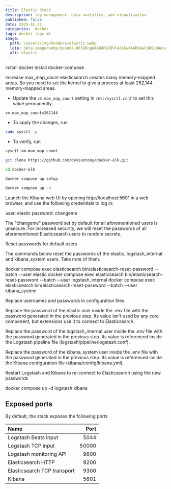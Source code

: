 ```yaml
---
title: Elastic Stack
description: log management, data analytics, and visualization
published: false
date: 2025-01-21
categories:  docker
tags: docker logs ml
image:
  path: /assets/img/headers/elastic.webp
  lqip: data:image/webp;base64,UklGRngAAABXRUJQVlA4IGwAAADQAwCdASoUAAoAPpE4mEeloyKhMAgAsBIJZwDDNCG/GI0QdUHWXIAA/vupQtrYffu+yPH0xSeWGai+NTTTF1Ar3O9sxyvyK4bcCL7YjSfIrpyBu8j2bXE361xr4NWOw+lxG1qwS/gxx7N3AAA=
  alt: elastic
---
```


install docker
install docker-compose

Increase max_map_count
elasticsearch creates many memory-mapped areas. So you need to set the kernel to give a process at least 262,144 memory-mapped areas.

- Update the `vm.max_map_count` setting in `/etc/sysctl.conf` to set this value permanently.
```bash
vm.max_map_count=262144
```

- To apply the changes, run
```bash
sudo sysctl -p
```

- To verify, run
```bash
sysctl vm.max_map_count
```

```bash
git clone https://github.com/deviantony/docker-elk.git
```

```bash
cd docker-elk
```

```bash
docker compose up setup
```

```bash
docker compose up -d
```


Launch the Kibana web UI by opening http://localhost:5601 in a web browser, and use the following credentials to log in:

user: elastic
password: changeme



The "changeme" password set by default for all aforementioned users is unsecure. For increased security, we will reset the passwords of all aforementioned Elasticsearch users to random secrets.

Reset passwords for default users

The commands below reset the passwords of the elastic, logstash_internal and kibana_system users. Take note of them.

docker compose exec elasticsearch bin/elasticsearch-reset-password --batch --user elastic
docker compose exec elasticsearch bin/elasticsearch-reset-password --batch --user logstash_internal
docker compose exec elasticsearch bin/elasticsearch-reset-password --batch --user kibana_system



Replace usernames and passwords in configuration files

Replace the password of the elastic user inside the .env file with the password generated in the previous step. Its value isn't used by any core component, but extensions use it to connect to Elasticsearch.

Replace the password of the logstash_internal user inside the .env file with the password generated in the previous step. Its value is referenced inside the Logstash pipeline file (logstash/pipeline/logstash.conf).

Replace the password of the kibana_system user inside the .env file with the password generated in the previous step. Its value is referenced inside the Kibana configuration file (kibana/config/kibana.yml).


Restart Logstash and Kibana to re-connect to Elasticsearch using the new passwords

docker compose up -d logstash kibana


## Exposed ports
By default, the stack exposes the following ports

| Name                         | Port    |
| :--------------------------- | ------: |
| Logstash Beats input         | 5044    |
| Logstash TCP input           | 50000   |
| Logstash monitoring API      | 9600    |
| Elasticsearch HTTP           | 9200    |
| Elasticsearch TCP transport  | 9300    |
| Kibana                       | 5601    |